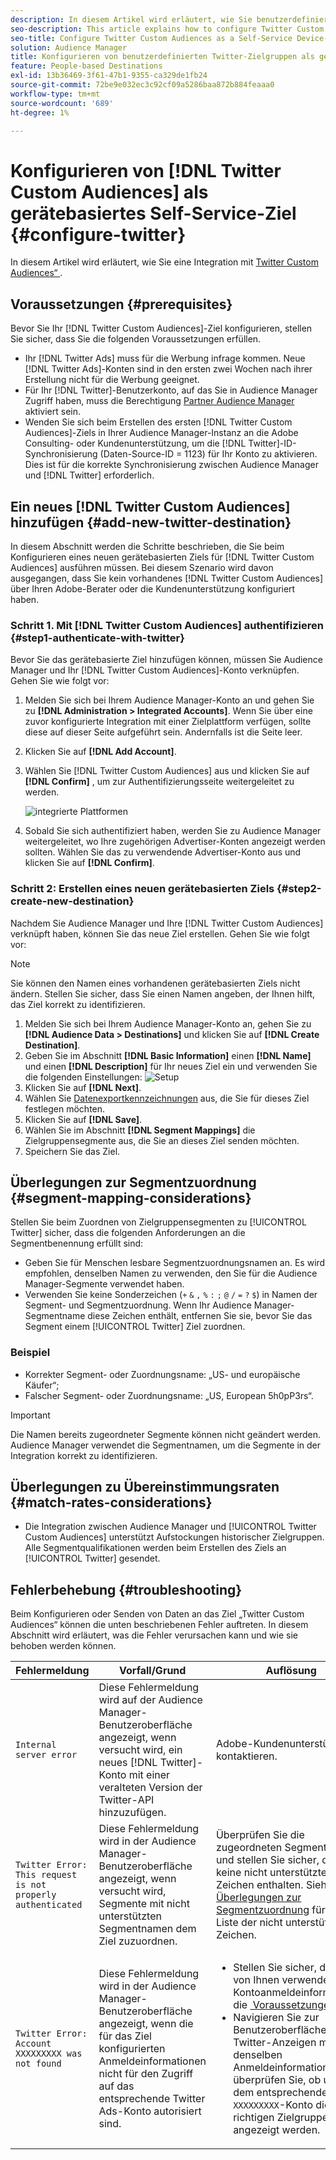 ```yaml
---
description: In diesem Artikel wird erläutert, wie Sie benutzerdefinierte Twitter-Zielgruppen für neue und vorhandene Integrationen konfigurieren.
seo-description: This article explains how to configure Twitter Custom Audiences for both new and existing integrations.
seo-title: Configure Twitter Custom Audiences as a Self-Service Device-Based Destination
solution: Audience Manager
title: Konfigurieren von benutzerdefinierten Twitter-Zielgruppen als gerätebasiertes Self-Service-Ziel
feature: People-based Destinations
exl-id: 13b36469-3f61-47b1-9355-ca329de1fb24
source-git-commit: 72be9e032ec3c92cf09a5286baa872b884feaaa0
workflow-type: tm+mt
source-wordcount: '689'
ht-degree: 1%

---
```


# Konfigurieren von [!DNL Twitter Custom Audiences] als gerätebasiertes Self-Service-Ziel {#configure-twitter}

In diesem Artikel wird erläutert, wie Sie eine Integration mit [Twitter Custom Audiences“ &#x200B;](https://business.twitter.com/en/help/campaign-setup/campaign-targeting/custom-audiences.html).

## Voraussetzungen {#prerequisites}

Bevor Sie Ihr [!DNL Twitter Custom Audiences]-Ziel konfigurieren, stellen Sie sicher, dass Sie die folgenden Voraussetzungen erfüllen.

* Ihr [!DNL Twitter Ads] muss für die Werbung infrage kommen. Neue [!DNL Twitter Ads]-Konten sind in den ersten zwei Wochen nach ihrer Erstellung nicht für die Werbung geeignet.
* Für Ihr [!DNL Twitter]-Benutzerkonto, auf das Sie in Audience Manager Zugriff haben, muss die Berechtigung [Partner Audience Manager](https://business.twitter.com/en/help/troubleshooting/multi-user-login-faq.html#accesslevels) aktiviert sein.
* Wenden Sie sich beim Erstellen des ersten [!DNL Twitter Custom Audiences]-Ziels in Ihrer Audience Manager-Instanz an die Adobe Consulting- oder Kundenunterstützung, um die [!DNL Twitter]-ID-Synchronisierung (Daten-Source-ID = 1123) für Ihr Konto zu aktivieren. Dies ist für die korrekte Synchronisierung zwischen Audience Manager und [!DNL Twitter] erforderlich.

## Ein neues [!DNL Twitter Custom Audiences] hinzufügen {#add-new-twitter-destination}

In diesem Abschnitt werden die Schritte beschrieben, die Sie beim Konfigurieren eines neuen gerätebasierten Ziels für [!DNL Twitter Custom Audiences] ausführen müssen. Bei diesem Szenario wird davon ausgegangen, dass Sie kein vorhandenes [!DNL Twitter Custom Audiences] über Ihren Adobe-Berater oder die Kundenunterstützung konfiguriert haben.

### Schritt 1. Mit [!DNL Twitter Custom Audiences] authentifizieren {#step1-authenticate-with-twitter}

Bevor Sie das gerätebasierte Ziel hinzufügen können, müssen Sie Audience Manager und Ihr [!DNL Twitter Custom Audiences]-Konto verknüpfen. Gehen Sie wie folgt vor:

1. Melden Sie sich bei Ihrem Audience Manager-Konto an und gehen Sie zu **[!DNL Administration > Integrated Accounts]**. Wenn Sie über eine zuvor konfigurierte Integration mit einer Zielplattform verfügen, sollte diese auf dieser Seite aufgeführt sein. Andernfalls ist die Seite leer.
1. Klicken Sie auf **[!DNL Add Account]**.
1. Wählen Sie [!DNL Twitter Custom Audiences] aus und klicken Sie auf **[!DNL Confirm]** , um zur Authentifizierungsseite weitergeleitet zu werden.

   ![integrierte Plattformen](assets/dbd-integrated-platforms.png)

1. Sobald Sie sich authentifiziert haben, werden Sie zu Audience Manager weitergeleitet, wo Ihre zugehörigen Advertiser-Konten angezeigt werden sollten. Wählen Sie das zu verwendende Advertiser-Konto aus und klicken Sie auf **[!DNL Confirm]**.

### Schritt 2: Erstellen eines neuen gerätebasierten Ziels {#step2-create-new-destination}

Nachdem Sie Audience Manager und Ihre [!DNL Twitter Custom Audiences] verknüpft haben, können Sie das neue Ziel erstellen. Gehen Sie wie folgt vor:

>[!NOTE]
>
>Sie können den Namen eines vorhandenen gerätebasierten Ziels nicht ändern. Stellen Sie sicher, dass Sie einen Namen angeben, der Ihnen hilft, das Ziel korrekt zu identifizieren.

1. Melden Sie sich bei Ihrem Audience Manager-Konto an, gehen Sie zu **[!DNL Audience Data > Destinations]** und klicken Sie auf **[!DNL Create Destination]**.
1. Geben Sie im Abschnitt **[!DNL Basic Information]** einen **[!DNL Name]** und einen **[!DNL Description]** für Ihr neues Ziel ein und verwenden Sie die folgenden Einstellungen: ![Setup](assets/dbd-new-basic.png)
1. Klicken Sie auf **[!DNL Next]**.
1. Wählen Sie [Datenexportkennzeichnungen](/help/using/features/data-export-controls.md#controls-labels) aus, die Sie für dieses Ziel festlegen möchten.
1. Klicken Sie auf **[!DNL Save]**.
1. Wählen Sie im Abschnitt **[!DNL Segment Mappings]** die Zielgruppensegmente aus, die Sie an dieses Ziel senden möchten.
1. Speichern Sie das Ziel.

## Überlegungen zur Segmentzuordnung {#segment-mapping-considerations}

Stellen Sie beim Zuordnen von Zielgruppensegmenten zu [!UICONTROL Twitter] sicher, dass die folgenden Anforderungen an die Segmentbenennung erfüllt sind:

* Geben Sie für Menschen lesbare Segmentzuordnungsnamen an. Es wird empfohlen, denselben Namen zu verwenden, den Sie für die Audience Manager-Segmente verwendet haben.
* Verwenden Sie keine Sonderzeichen (`+` `&` `,` `%` `:` `;` `@` `/` `=` `?` `$`) in Namen der Segment- und Segmentzuordnung. Wenn Ihr Audience Manager-Segmentname diese Zeichen enthält, entfernen Sie sie, bevor Sie das Segment einem [!UICONTROL Twitter] Ziel zuordnen.

### Beispiel

* Korrekter Segment- oder Zuordnungsname: „US- und europäische Käufer“;
* Falscher Segment- oder Zuordnungsname: „US, European 5h0pP3rs“.

>[!IMPORTANT]
>
>Die Namen bereits zugeordneter Segmente können nicht geändert werden. Audience Manager verwendet die Segmentnamen, um die Segmente in der Integration korrekt zu identifizieren.

## Überlegungen zu Übereinstimmungsraten {#match-rates-considerations}

* Die Integration zwischen Audience Manager und [!UICONTROL Twitter Custom Audiences] unterstützt Aufstockungen historischer Zielgruppen. Alle Segmentqualifikationen werden beim Erstellen des Ziels an [!UICONTROL Twitter] gesendet.

## Fehlerbehebung {#troubleshooting}

Beim Konfigurieren oder Senden von Daten an das Ziel „Twitter Custom Audiences“ können die unten beschriebenen Fehler auftreten. In diesem Abschnitt wird erläutert, was die Fehler verursachen kann und wie sie behoben werden können.

| Fehlermeldung | Vorfall/Grund | Auflösung |
|---|---|---|
| `Internal server error` | Diese Fehlermeldung wird auf der Audience Manager-Benutzeroberfläche angezeigt, wenn versucht wird, ein neues [!DNL Twitter]-Konto mit einer veralteten Version der Twitter-API hinzuzufügen. | Adobe-Kundenunterstützung kontaktieren. |
| `Twitter Error: This request is not properly authenticated` | Diese Fehlermeldung wird in der Audience Manager-Benutzeroberfläche angezeigt, wenn versucht wird, Segmente mit nicht unterstützten Segmentnamen dem Ziel zuzuordnen. | Überprüfen Sie die zugeordneten Segmentnamen und stellen Sie sicher, dass sie keine nicht unterstützten Zeichen enthalten. Siehe [Überlegungen zur Segmentzuordnung](#segment-mapping-considerations) für die Liste der nicht unterstützten Zeichen. |
| `Twitter Error: Account XXXXXXXXX was not found` | Diese Fehlermeldung wird in der Audience Manager-Benutzeroberfläche angezeigt, wenn die für das Ziel konfigurierten Anmeldeinformationen nicht für den Zugriff auf das entsprechende Twitter Ads-Konto autorisiert sind. | <ul><li>Stellen Sie sicher, dass die von Ihnen verwendeten Kontoanmeldeinformationen die [&#x200B; Voraussetzungen &#x200B;](#prerequisites).</li><li>Navigieren Sie zur Benutzeroberfläche für Twitter-Anzeigen mit denselben Anmeldeinformationen und überprüfen Sie, ob unter dem entsprechenden `XXXXXXXXX`-Konto die richtigen Zielgruppen angezeigt werden. </li></ul> |